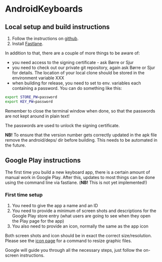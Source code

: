 # AndroidKeyboards

## Local setup and build instructions

1. Follow the instructions on
   [github](https://github.com/divvun/kbdgen/blob/master/docs/targets/android.md).
1. Install [Fastlane](http://fastlane.tools).

In addition to that, there are a couple of more things to be aware of:

- you need access to the signing certificate - ask Børre or Sjur
- you need to check out our private git repository, again ask Børre or Sjur for
  details. The location of your local clone should be stored in the environment
  variable XXX
- when building for release, you need to set to env. variables each containing
  a password. You can do something like this:

```sh
export STORE_PW=password
export KEY_PW=password
```

Remember to close the terminal window when done, so that the passwords are not
kept around in plain text!

The passwords are used to unlock the signing certificate.

**NB!** To ensure that the version number gets correctly updated in the apk file
remove the android/deps/ dir before building. This needs to be automated in the
future.

## Google Play instructions

The first time you build a new keyboard app, there is a certain amount of
manual work in Google Play. After this, updates to most things can be done using
the command line via fastlane. (**NB!** This is not yet implemented!)

### First time setup

1. You need to give the app a name and an ID
1. You need to provide a minimum of screen shots and descriptions for the
   Google Play store entry (what users are going to see when they open the Play
   page for the app)
1. You also need to provide an icon, normally the same as the app icon

Both screen shots and icon should be in exact the correct size/resolution.
Please see the [icon page](icons/Icons.html) for a command to resize graphic
files.

Google will guide you through all the necessary steps, just follow the on-screen
instructions.
